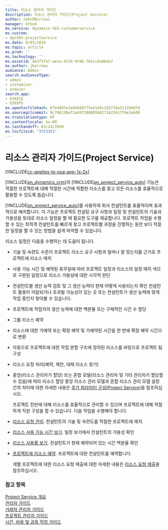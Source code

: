 ```yaml
---
title: 리소스 관리자 가이드
description: 리소스 관리자 가이드(Project Service)
author: JohnPBurrows
manager: kfend
ms.service: dynamics-365-customerservice
ms.custom:
- dyn365-projectservice
ms.date: 8/03/2018
ms.topic: article
ms.prod: ''
ms.technology: ''
ms.assetid: 4a3f3fa7-ae1a-4139-974b-f61cc8a8bda7
ms.author: jburrows
audience: Admin
search.audienceType:
- admin
- customizer
- enduser
search.app:
- D365CE
- D365PS
ms.openlocfilehash: 67b400fe3e6bb60775ee144c1d3720a311204d7d
ms.sourcegitcommit: 8c786230ef2a497280885b827162561776e2eb00
ms.translationtype: HT
ms.contentlocale: ko-KR
ms.lasthandoff: 03/24/2020
ms.locfileid: "3753351"
---
```

# <a name="resource-manager-guide-project-service"></a>리소스 관리자 가이드(Project Service)

[!INCLUDE[cc-applies-to-psa-app-1x-2x](../includes/cc-applies-to-psa-app-1x-2x.md)]

[!INCLUDE[pn_dynamics_crm](../includes/pn-dynamics-crm.md)]의 [!INCLUDE[pn_project_service_auto](../includes/pn-project-service-auto.md)] 기능은 적절한 프로젝트에 대해 적절한 시간에 적합한 리소스를 찾고 모든 리소스를 효율적으로 활용할 수 있도록 돕습니다.  
  
 [!INCLUDE[pn_project_service_auto](../includes/pn-project-service-auto.md)]를 사용하여 회사 컨설턴트를 효율적이며 효과적으로 배치합니다. 이 기능은 프로젝트 컨설팅 요구 사항과 일정 및 컨설턴트의 기술과 가용성을 토대로 리소스 일정을 짤 때 필요한 도구를 제공합니다. 프로젝트 작업을 수행할 수 있는 최적격 컨설턴트를 빠르게 찾고 프로젝트별 과정을 진행하는 동안 보다 적절한 일정을 짤 수 있는 방법을 쉽게 파악할 수 있습니다.  
  
 리소스 일정은 다음을 수행하는 데 도움이 됩니다.  
  
- 기술 및 숙련도 수준이 프로젝트 리소스 요구 사항과 얼마나 잘 맞는지를 근거로 프로젝트에 리소스 매치  
  
- 사용 가능 시간 및 예약된 휴무일에 따라 프로젝트 일정과 리소스의 일정 매치 색으로 구분된 일정으로 리소스 가용성에 대한 시각적 판단  
  
- 컨설턴트별 생산 능력 검토 및 그 생산 능력이 현재 어떻게 사용되는지 확인 컨설턴트 활용이 미달되거나 초과될 가능성이 있는 곳 또는 컨설턴트가 생산 능력에 맞게 작업 중인지 찾아볼 수 있습니다.  
  
- 프로젝트에 작업자의 생산 능력에 대한 백분율 또는 구체적인 시간 수 할당  
  
- 그룹 리소스 예약  
  
- 리소스에 대한 가예약 또는 확정 예약 및 가예약된 시간을 한 번에 확정 예약 시간으로 변환  
  
- 자동으로 프로젝트에 대한 작업 분할 구조에 정의된 리소스를 바탕으로 프로젝트 팀 구성  
  
- 리소스 요청 처리(예약, 제안, 대체 리소스 찾기)  
  
- 중앙(리소스 관리자가 할당) 또는 혼합 모델(리소스 관리자 및 기타 관리자가 할당할 수 있음)에 따라 리소스 할당 중앙 리소스 관리 모델과 혼합 리소스 관리 모델 설정 간의 차이에 대한 자세한 내용은 [추가 파라미터 구성(Project Service)](../project-service/configure-additional-parameters-settings.md)을 참조하십시오.  
  
  프로젝트 전반에 대해 리소스를 효율적으로 관리할 수 있으며 프로젝트에 대해 적절하게 직원 구성을 할 수 있습니다. 다음 작업을 수행해야 합니다.  
  
- [리소스 요청 관리](../project-service/manage-resource-requests.md). 컨설턴트의 기술 및 숙련도를 적절한 프로젝트에 매치  
  
- [리소스 사용 가능 시간 보기](../project-service/view-resource-availability.md). 일정 보기에서 컨설턴트의 가용성 확인  
  
- [리소스 사용률 보기](../project-service/view-resource-utilization.md). 컨설턴트가 현재 예약되어 있는 시간 백분율 확인  
  
- [프로젝트에 리소스 예약](../project-service/schedule-resources-project.md). 프로젝트에 대한 컨설턴트를 예약합니다.  
  
  개별 프로젝트에 대한 리소스 요청 제출에 대한 자세한 내용은 [리소스 요청 제출](../project-service/submit-resource-requests.md)을 참조하십시오.  
  
### <a name="see-also"></a>참고 항목  
 [Project Service 개요](../project-service/overview.md)   
 [관리자 가이드](../project-service/admin-guide.md)   
 [거래처 관리자 가이드](../project-service/account-manager-guide.md)   
 [프로젝트 관리자 가이드](../project-service/project-manager-guide.md)   
 [시간, 비용 및 공동 작업 가이드](../project-service/time-expense-collaboration-guide.md)
